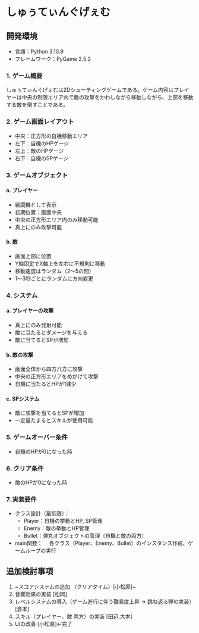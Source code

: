 # しゅぅてぃんぐげぇむ

## 開発環境
- 言語：Python 3.10.9
- フレームワーク：PyGame 2.5.2

### 1. ゲーム概要
しゅぅてぃんぐげぇむは2Dシューティングゲームである。ゲーム内容はプレイヤーは中央の制限エリア内で敵の攻撃をかわしながら移動しながら、上部を移動する敵を倒すことである。

### 2. ゲーム画面レイアウト
- 中央：正方形の自機移動エリア
- 左下：自機のHPゲージ
- 左上：敵のHPゲージ
- 右下：自機のSPゲージ

### 3. ゲームオブジェクト

#### a. プレイヤー
- 戦闘機として表示
- 初期位置：画面中央
- 中央の正方形エリア内のみ移動可能
- 真上にのみ攻撃可能

#### b. 敵
- 画面上部に位置
- Y軸固定でX軸上を左右に不規則に移動
- 移動速度はランダム（2〜5の間）
- 1〜3秒ごとにランダムに方向変更

### 4. システム

#### a. プレイヤーの攻撃
- 真上にのみ発射可能
- 敵に当たるとダメージを与える
- 敵に当てるとSPが増加

#### b. 敵の攻撃
- 画面全体から四方八方に攻撃
- 中央の正方形エリアをめがけて攻撃
- 自機に当たるとHPが1減少

#### c. SPシステム
- 敵に攻撃を当てるとSPが増加
- 一定量たまるとスキルが使用可能

### 5. ゲームオーバー条件
- 自機のHPが0になった時

### 6. クリア条件
- 敵のHPが0になった時

### 7. 実装要件
- クラス設計（最低限）：
  - Player：自機の挙動とHP, SP管理
  - Enemy：敵の挙動とHP管理
  - Bullet：弾丸オブジェクトの管理（自機と敵の両方）
-  main関数：
　各クラス（Player、Enemy、Bullet）のインスタンス作成、ゲームループの実行

## 追加検討事項
1. ~スコアシステムの追加 （クリアタイム）[小松原]~
2. 音響効果の実装 [松岡]
3. レベルシステムの導入（ゲーム進行に伴う難易度上昇 → 跳ね返る弾の実装）[倉本]
4. スキル（プレイヤー、敵 両方）の実装 [田辺,大本]
5. UIの改善 [小松原]←完了

